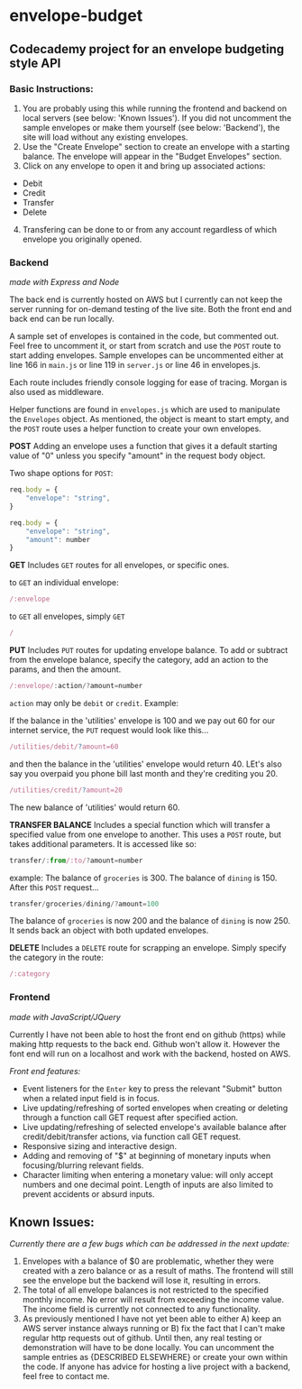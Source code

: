 # envelope-budget

## Codecademy project for an envelope budgeting style API 

### Basic Instructions: 
1. You are probably using this while running the frontend and backend on local servers (see below: 'Known Issues'). If you did not uncomment the sample envelopes or make them yourself (see below: 'Backend'), the site will load without any existing envelopes.
2. Use  the "Create Envelope" section to create an envelope with a starting balance. The envelope will appear in the "Budget Envelopes" section.
3. Click on any envelope to open it and bring up associated actions:
- Debit
- Credit
- Transfer
- Delete
4. Transfering can be done to or from any account regardless of which envelope you originally opened.

### Backend
*made with Express and Node*

The back end is currently hosted on AWS but I currently can not keep the server running for on-demand testing of the live site. Both the front end and back end can be run locally.

A sample set of envelopes is contained in the code, but commented out. Feel free to uncomment it, or start from scratch and use the `POST` route to start adding envelopes. Sample envelopes can be uncommented either at line 166 in `main.js` or line 119 in `server.js` or line 46 in envelopes.js.

Each route includes friendly console logging for ease of tracing. Morgan is also used as middleware.

Helper functions are found in `envelopes.js` which are used to manipulate the `Envelopes` object. As mentioned, the object is meant to start empty, and the ``POST`` route uses a helper function to create your own envelopes.

**POST**
Adding an envelope uses a function that gives it a default starting value of "0" unless you specify "amount" in the request body object.

Two shape options for `POST`:
```javascript
req.body = {
    "envelope": "string", 
}

req.body = {
    "envelope": "string", 
    "amount": number
}
```

**GET**
Includes `GET` routes for all envelopes, or specific ones.

to `GET` an individual envelope:
```javascript
/:envelope
```
to `GET` all envelopes, simply `GET` 
```javascript
/
```

**PUT**
Includes `PUT` routes for updating envelope balance.
To add or subtract from the envelope balance, specify the category, add an action to the params, and then the amount.

```javascript
/:envelope/:action/?amount=number
```
`action` may only be `debit` or `credit`. Example:

If the balance in the 'utilities' envelope is 100 and we pay out 60 for our internet service, the `PUT` request would look like this...
```javascript
/utilities/debit/?amount=60
```
and then the balance in the 'utilities' envelope would return 40. LEt's also say you overpaid you phone bill last month and they're crediting you 20.
```javascript
/utilities/credit/?amount=20
```
The new balance of 'utilities' would return 60.

**TRANSFER BALANCE**
Includes a special function which will transfer a specified value from one envelope to another. This uses a `POST` route, but takes additional parameters. It is accessed like so:
```javascript
transfer/:from/:to/?amount=number
```
example:
The balance of `groceries` is 300. The balance of `dining` is 150. After this `POST` request...
```javascript
transfer/groceries/dining/?amount=100
```
The balance of `groceries` is now 200 and the balance of `dining` is now 250. It sends back an object with both updated envelopes.

**DELETE**
Includes a `DELETE` route for scrapping an envelope. Simply specify the category in the route:
```javascript
/:category
```

### Frontend
*made with JavaScript/JQuery* 

Currently I have not been able to host the front end on github (https) while making http requests to the back end. Github won't allow it. However the font end will run on a localhost and work with the backend, hosted on AWS. 

*Front end features:* 
- Event listeners for the `Enter` key to press the relevant "Submit" button when a related input field is in focus.
- Live updating/refreshing of sorted envelopes when creating or deleting through a function call GET request after specified action.
- Live updating/refreshing of selected envelope's available balance after credit/debit/transfer actions, via function call GET request.
- Responsive sizing and interactive design.
- Adding and removing of "$" at beginning of monetary inputs when focusing/blurring relevant fields.
- Character limiting when entering a monetary value: will only accept numbers and one decimal point. Length of inputs are also limited to prevent accidents or absurd inputs.

## Known Issues: 

*Currently there are a few bugs which can be addressed in the next update:*
1. Envelopes with a balance of $0 are problematic, whether they were created with a zero balance or as a result of maths. The frontend will still see the envelope but the backend will lose it, resulting in errors.
2. The total of all envelope balances is not restricted to the specified monthly income. No error will result from exceeding the income value. The income field is currently not connected to any functionality.
3. As previously mentioned I have not yet been able to either A) keep an AWS server instance always running or B) fix the fact that I can't make regular http requests out of github. Until then, any real testing or demonstration will have to be done locally. You can uncomment the sample entries as {DESCRIBED ELSEWHERE} or create your own within the code. If anyone has advice for hosting a live project with a backend, feel free to contact me.


